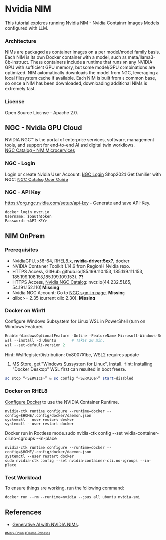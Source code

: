 # Nvidia NIM
This tutorial explores running Nvidia NIM - Nvidia Container Images Models configured with LLM.
### Architecture
NIMs are packaged as container images on a per model/model family basis. Each NIM is its own Docker container with a model, such as meta/llama3-8b-instruct. These containers include a runtime that runs on any NVIDIA GPU with sufficient GPU memory, but some model/GPU combinations are optimized. NIM automatically downloads the model from NGC, leveraging a local filesystem cache if available. Each NIM is built from a common base, so once a NIM has been downloaded, downloading additional NIMs is extremely fast.
### License
Open Source License - Apache 2.0.

## NGC - Nvidia GPU Cloud
NVIDIA NGC™ is the portal of enterprise services, software, management tools, and support for end-to-end AI and digital twin workflows.  
[NGC Catalog - NIM Microcervices](https://catalog.ngc.nvidia.com/)  
### NGC - Login
Login or create Nvidia User Account: [NGC Login](https://ngc.nvidia.com/signin) Shop2024
Get familier with NGC: [NGC Catalog User Guide](https://docs.nvidia.com/ngc/gpu-cloud/ngc-catalog-user-guide/index.html)
### NGC - API Key
https://org.ngc.nvidia.com/setup/api-key - Generate and save API-Key.
```
docker login nvcr.io
Username: $oauthtoken
Password: <API-KEY>
```
## NIM OnPrem
### Prerequisites
* NvidiaGPU, x86-64, RHEL8.x, **nvidia-driver:5xx?**, docker
* NVIDIA Container Toolkit 1.14.6 from RegionH Nvidia repo.
* HTTPS Access, GitHub: github.io(185.199.110.153, 185.199.111.153, 185.199.108.153,185.199.109.153). **??**
* HTTPS Access, [Nvidia NGC Catalog](https://docs.nvidia.com/ngc/gpu-cloud/ngc-catalog-user-guide/index.html): nvcr.io(44.232.51.65, 54.191.152.110)   **Missing**
* Nvidia NGC Account: Go to [NGC sign-in page](http://ngc.nvidia.com/signin). **Missing**
* glibc>= 2.35 (current glic 2.30). **Missing**
### Docker on Win11
Configure Windows Subsystem for Linux WSL in PowerShell (turn on Windows Feature).
``` PowerShell
Enable-WindowsOptionalFeature -Online -FeatureName Microsoft-Windows-Subsystem-Linux
wsl --install -d Ubuntu       # Takes 20 min.
wsl --set-default-version 2
```
Hint: WslRegisterDistribution: 0x800701bc,  WSL2 requires update
1) MS Store, get "Windows Sussystem for Linux", Install.
Hint: Installing "Docker Desktop" WSL first can resulted in boot freeze.
``` PowerShell
sc stop “<SERVICe>” & sc config “<SERVICe>” start=disabled 
```
### Docker on RHEL8
[Configure Docker](https://docs.nvidia.com/datacenter/cloud-native/container-toolkit/latest/install-guide.html#configuring-docker)
to use the NVIDIA Container Runtime.  
```
nvidia-ctk runtime configure --runtime=docker --config=$HOME/.config/docker/daemon.json
systemctl --user restart docker
systemctl --user restart docker
```
Docker run in Rootless mode.sudo nvidia-ctk config --set nvidia-container-cli.no-cgroups --in-place
```
nvidia-ctk runtime configure --runtime=docker --config=$HOME/.config/docker/daemon.json
systemctl --user restart docker
sudo nvidia-ctk config --set nvidia-container-cli.no-cgroups --in-place
```
### Test Workload
To ensure things are working, run the following command:
```
docker run --rm --runtime=nvidia --gpus all ubuntu nvidia-smi
```
## References
* [Generative AI with NVIDIA NIMs](https://developer.nvidia.com/blog/a-simple-guide-to-deploying-generative-ai-with-nvidia-nim/).

<sub><sub>
[#Mark-Down](https://daringfireball.net/projects/markdown/)
[#Ollama-Releases](https://github.com/ollama/ollama/releases)
